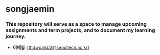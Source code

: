 # songjaemin


### This repository will serve as a space to manage upcoming assignments and term projects, and to document my learning journey.

* **이메일**: [thdwoals02@seoultech.ac.kr]
